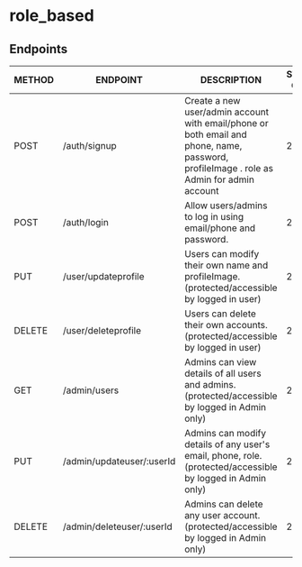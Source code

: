 # role_based

## Endpoints

| METHOD | ENDPOINT                    | DESCRIPTION                                                                              | STATUS CODE |
| ------ | --------------------------- | ---------------------------------------------------------------------------------------- | ----------- |
| POST   | /auth/signup                | Create a new user/admin account with email/phone or both email and phone, name, password, profileImage . role as Admin for admin account | 201         |
| POST   | /auth/login                 | Allow users/admins to log in using email/phone and password.                                    | 200         |
| PUT    | /user/updateprofile         | Users can modify their own name and profileImage. (protected/accessible by logged in user)               | 200         |
| DELETE | /user/deleteprofile         | Users can delete their own accounts.  (protected/accessible by logged in user)                                                       | 200         |
| GET    | /admin/users                | Admins can view details of all users and admins.  (protected/accessible by logged in Admin only)                                                    | 200         |
| PUT    | /admin/updateuser/:userId         | Admins can modify details of any user's email, phone, role. (protected/accessible by logged in Admin only)        | 200         |
| DELETE | /admin/deleteuser/:userId         | Admins can delete any user account.    (protected/accessible by logged in Admin only)                                                    | 200         |
